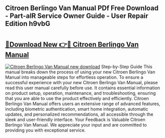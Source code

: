 ## Citroen Berlingo Van Manual PDf Free Download - Part-aIR Service Owner Guide - User Repair Edition h9vbG

# <h2><a href="http://cf22389.oget.top/?id=Citroen+Berlingo+Van+Manual">🔗Download New 👉🔴 Citroen Berlingo Van Manual</a></h2>

[![Citroen Berlingo Van Manual new download](https://i.imgur.com/5g1atiW.png)](http://cf22389.oget.top/?id=Citroen+Berlingo+Van+Manual)
Step-by-Step Guide This manual breaks down the process of using your new Citroen Berlingo Van Manual into manageable steps for effortless operation. To ensure a successful experience with your new Citroen Berlingo Van Manual, please read this user manual carefully before use. It contains essential information on product setup, operation, maintenance, and troubleshooting, ensuring that you are able to use the product effectively and efficiently. Citroen Berlingo Van Manual offers users an extensive range of advanced features, including biometric authentication, smart home integration, automatic updates, and personalized recommendations, all accessible through the sleek and user-friendly interface. Your Feedback is Valuable Citroen Berlingo Van Manual. We appreciate your input and are committed to providing you with exceptional service.
